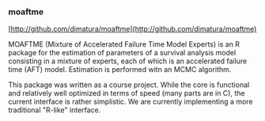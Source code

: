 
### moaftme

[http://github.com/dimatura/moaftme](http://github.com/dimatura/moaftme)

MOAFTME (Mixture of Accelerated Failure Time Model Experts) is an R package for
the estimation of parameters of a survival analysis model consisting in a
mixture of experts, each of which is an accelerated failure time (AFT) model.
Estimation is performed witn an MCMC algorithm. 

This package was written as a course project. While the core is functional and
relatively well optimized in terms of speed (many parts are in C), the current
interface is rather simplistic. We are currently implementing a more
traditional "R-like" interface.
